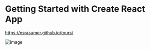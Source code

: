 # Getting Started with Create React App

https://esrasumer.github.io/tours/

![image](https://user-images.githubusercontent.com/100795029/182115687-55be6828-9688-4ee7-8bba-0be54fc8226a.png)
